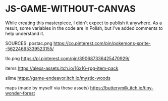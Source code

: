 # JS-GAME-WITHOUT-CANVAS

While creating this masterpiece, I didn't expect to publish it anywhere. As a result, some variables in the code are in Polish, but I've added comments to help understand it.

SOURCES:
postac.png 
https://co.pinterest.com/pin/pokemons-sprite--56224695339523155/

tlo.png 
https://pl.pinterest.com/pin/390687336425470929/

items 
https://alexs-assets.itch.io/16x16-rpg-item-pack

slime
https://game-endeavor.itch.io/mystic-woods

maps (made by myself via these assets)
https://butterymilk.itch.io/tiny-wonder-forest
